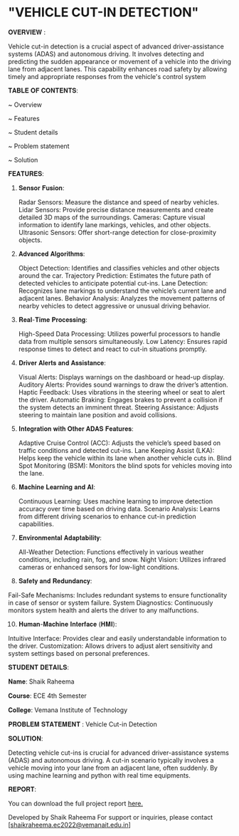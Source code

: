# "VEHICLE CUT-IN DETECTION"

𝐎𝐕𝐄𝐑𝐕𝐈𝐄𝐖 :

Vehicle cut-in detection is a crucial aspect of advanced driver-assistance systems (ADAS) and autonomous driving. It involves detecting and predicting the sudden appearance or movement of a vehicle into the driving lane from adjacent lanes. This capability enhances road safety by allowing timely and appropriate responses from the vehicle's control system

𝐓𝐀𝐁𝐋𝐄 𝐎𝐅 𝐂𝐎𝐍𝐓𝐄𝐍𝐓𝐒:

   ~ Overview
   
   ~ Features
   
   ~ Student details
   
   ~ Problem statement
   
   ~ Solution

𝐅𝐄𝐀𝐓𝐔𝐑𝐄𝐒:

1. 𝐒𝐞𝐧𝐬𝐨𝐫 𝐅𝐮𝐬𝐢𝐨𝐧:
   
   Radar Sensors: Measure the distance and speed of nearby vehicles.
   Lidar Sensors: Provide precise distance measurements and create detailed 3D maps of the surroundings.
   Cameras: Capture visual information to identify lane markings, vehicles, and other objects.
   Ultrasonic Sensors: Offer short-range detection for close-proximity objects.
   
2. 𝐀𝐝𝐯𝐚𝐧𝐜𝐞𝐝 𝐀𝐥𝐠𝐨𝐫𝐢𝐭𝐡𝐦𝐬:
   
   Object Detection: Identifies and classifies vehicles and other objects around the car.
   Trajectory Prediction: Estimates the future path of detected vehicles to anticipate potential cut-ins.
   Lane Detection: Recognizes lane markings to understand the vehicle’s current lane and adjacent lanes.
   Behavior Analysis: Analyzes the movement patterns of nearby vehicles to detect aggressive or unusual driving behavior.
   
3. 𝐑𝐞𝐚𝐥-𝐓𝐢𝐦𝐞 𝐏𝐫𝐨𝐜𝐞𝐬𝐬𝐢𝐧𝐠:
   
   High-Speed Data Processing: Utilizes powerful processors to handle data from multiple sensors simultaneously.
   Low Latency: Ensures rapid response times to detect and react to cut-in situations promptly.
   
4. 𝐃𝐫𝐢𝐯𝐞𝐫 𝐀𝐥𝐞𝐫𝐭𝐬 𝐚𝐧𝐝 𝐀𝐬𝐬𝐢𝐬𝐭𝐚𝐧𝐜𝐞:
   
   Visual Alerts: Displays warnings on the dashboard or head-up display.
   Auditory Alerts: Provides sound warnings to draw the driver’s attention.
   Haptic Feedback: Uses vibrations in the steering wheel or seat to alert the driver.
   Automatic Braking: Engages brakes to prevent a collision if the system detects an imminent threat.
   Steering Assistance: Adjusts steering to maintain lane position and avoid collisions.
   
5. 𝐈𝐧𝐭𝐞𝐠𝐫𝐚𝐭𝐢𝐨𝐧 𝐰𝐢𝐭𝐡 𝐎𝐭𝐡𝐞𝐫 𝐀𝐃𝐀𝐒 𝐅𝐞𝐚𝐭𝐮𝐫𝐞𝐬:
   
   Adaptive Cruise Control (ACC): Adjusts the vehicle’s speed based on traffic conditions and detected cut-ins.
   Lane Keeping Assist (LKA): Helps keep the vehicle within its lane when another vehicle cuts in.
   Blind Spot Monitoring (BSM): Monitors the blind spots for vehicles moving into the lane.
   
7. 𝐌𝐚𝐜𝐡𝐢𝐧𝐞 𝐋𝐞𝐚𝐫𝐧𝐢𝐧𝐠 𝐚𝐧𝐝 𝐀𝐈:
   
   Continuous Learning: Uses machine learning to improve detection accuracy over time based on driving data.
   Scenario Analysis: Learns from different driving scenarios to enhance cut-in prediction capabilities.

8. 𝐄𝐧𝐯𝐢𝐫𝐨𝐧𝐦𝐞𝐧𝐭𝐚𝐥 𝐀𝐝𝐚𝐩𝐭𝐚𝐛𝐢𝐥𝐢𝐭𝐲:
    
   All-Weather Detection: Functions effectively in various weather conditions, including rain, fog, and snow.
   Night Vision: Utilizes infrared cameras or enhanced sensors for low-light conditions.
 
 9. 𝐒𝐚𝐟𝐞𝐭𝐲 𝐚𝐧𝐝 𝐑𝐞𝐝𝐮𝐧𝐝𝐚𝐧𝐜𝐲:
   
   Fail-Safe Mechanisms: Includes redundant systems to ensure functionality in case of sensor or system failure.
   System Diagnostics: Continuously monitors system health and alerts the driver to any malfunctions.

10. 𝐇𝐮𝐦𝐚𝐧-𝐌𝐚𝐜𝐡𝐢𝐧𝐞 𝐈𝐧𝐭𝐞𝐫𝐟𝐚𝐜𝐞 (𝐇𝐌𝐈):
    
   Intuitive Interface: Provides clear and easily understandable information to the driver.
   Customization: Allows drivers to adjust alert sensitivity and system settings based on personal preferences.


𝐒𝐓𝐔𝐃𝐄𝐍𝐓 𝐃𝐄𝐓𝐀𝐈𝐋𝐒:

𝐍𝐚𝐦𝐞: Shaik Raheema

𝐂𝐨𝐮𝐫𝐬𝐞: ECE 4th Semester

𝐂𝐨𝐥𝐥𝐞𝐠𝐞: Vemana Institute of Technology


𝐏𝐑𝐎𝐁𝐋𝐄𝐌 𝐒𝐓𝐀𝐓𝐄𝐌𝐄𝐍𝐓 : Vehicle Cut-in Detection

𝐒𝐎𝐋𝐔𝐓𝐈𝐎𝐍:

Detecting vehicle cut-ins is crucial for advanced driver-assistance systems (ADAS) and autonomous driving. A cut-in scenario typically involves a vehicle moving into your lane from an adjacent lane, often suddenly. By using machine learning and python with real time equipments.

𝐑𝐄𝐏𝐎𝐑𝐓:

You can download the full project report [here.](https://github.com/user-attachments/files/16239448/shaik.raheema.-.vehicle.cut.in.detection.docx)



Developed by Shaik Raheema For support or inquiries, please contact [shaikraheema.ec2022@vemanait.edu.in]
